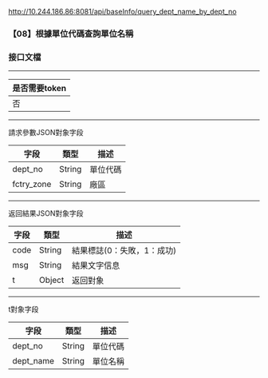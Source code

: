 http://10.244.186.86:8081/api/baseInfo/query_dept_name_by_dept_no

### 【08】根據單位代碼查詢單位名稱

### 接口文檔

***

| 是否需要token |
| ------------- |
| 否            |

***

請求參數JSON對象字段

| 字段       | 類型   | 描述     |
| ---------- | ------ | -------- |
| dept_no    | String | 單位代碼 |
| fctry_zone | String | 廠區     |

***

返回結果JSON對象字段

| 字段 | 類型   | 描述                       |
| ---- | ------ | -------------------------- |
| code | String | 結果標誌(0：失敗，1：成功) |
| msg  | String | 結果文字信息               |
| t    | Object | 返回對象                   |

***

t對象字段

| 字段      | 類型   | 描述     |
| --------- | ------ | -------- |
| dept_no   | String | 單位代碼 |
| dept_name | String | 單位名稱 |



